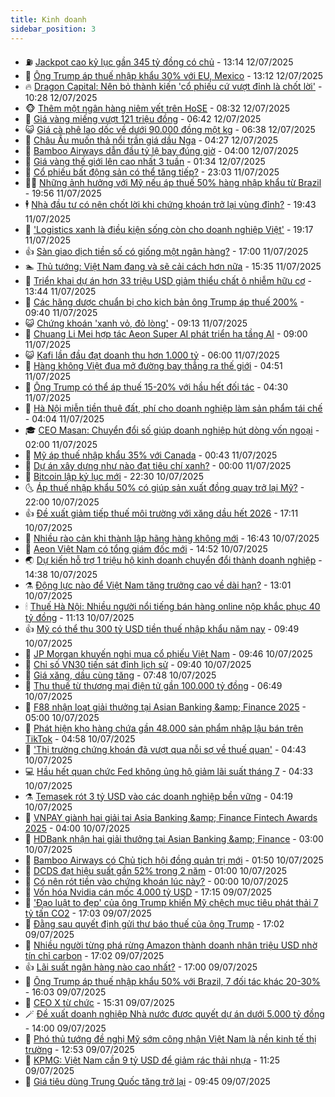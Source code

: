 ```yaml
---
title: Kinh doanh
sidebar_position: 3
---
```


<!-- vnexpress-kinh-doanh:START -->
- ⛽️ [Jackpot cao kỷ lục gần 345 tỷ đồng có chủ](https://vnexpress.net/jackpot-cao-ky-luc-gan-345-ty-dong-co-chu-4913501.html) - 13:14 12/07/2025
- 🐲 [Ông Trump áp thuế nhập khẩu 30% với EU, Mexico](https://vnexpress.net/ong-trump-ap-thue-nhap-khau-30-voi-eu-mexico-4913504.html) - 13:12 12/07/2025
- 🔥 [Dragon Capital: Nên bỏ thành kiến &#39;cổ phiếu cứ vượt đỉnh là chốt lời&#39;](https://vnexpress.net/dragon-capital-nen-bo-thanh-kien-co-phieu-cu-vuot-dinh-la-chot-loi-4913468.html) - 10:28 12/07/2025
- 🐵 [Thêm một ngân hàng niêm yết trên HoSE](https://vnexpress.net/them-mot-ngan-hang-niem-yet-tren-hose-4913431.html) - 08:32 12/07/2025
- 🦅 [Giá vàng miếng vượt 121 triệu đồng](https://vnexpress.net/gia-vang-mieng-vuot-121-trieu-dong-4913427.html) - 06:42 12/07/2025
- 😺 [Giá cà phê lao dốc về dưới 90.000 đồng một kg](https://vnexpress.net/gia-ca-phe-lao-doc-ve-duoi-90-000-dong-mot-kg-4913378.html) - 06:38 12/07/2025
- 🤩 [Châu Âu muốn thả nổi trần giá dầu Nga](https://vnexpress.net/chau-au-muon-tha-noi-tran-gia-dau-nga-4913368.html) - 04:27 12/07/2025
- 🌮 [Bamboo Airways dẫn đầu tỷ lệ bay đúng giờ](https://vnexpress.net/bamboo-airways-dan-dau-ty-le-bay-dung-gio-4913386.html) - 04:00 12/07/2025
- 🧰 [Giá vàng thế giới lên cao nhất 3 tuần](https://vnexpress.net/gia-vang-the-gioi-len-cao-nhat-3-tuan-4913289.html) - 01:34 12/07/2025
- 🤔 [Cổ phiếu bất động sản có thể tăng tiếp?](https://vnexpress.net/co-phieu-bat-dong-san-co-the-tang-tiep-4911712.html) - 23:03 11/07/2025
- 🧑‍💻 [Những ảnh hưởng với Mỹ nếu áp thuế 50% hàng nhập khẩu từ Brazil](https://vnexpress.net/nhung-anh-huong-voi-my-neu-ap-thue-50-hang-nhap-khau-tu-brazil-4913144.html) - 19:56 11/07/2025
- 🕴 [Nhà đầu tư có nên chốt lời khi chứng khoán trở lại vùng đỉnh?](https://vnexpress.net/nha-dau-tu-co-nen-chot-loi-khi-chung-khoan-tro-lai-vung-dinh-4912935.html) - 19:43 11/07/2025
- 🦩 [&#39;Logistics xanh là điều kiện sống còn cho doanh nghiệp Việt&#39;](https://vnexpress.net/logistics-xanh-la-dieu-kien-song-con-cho-doanh-nghiep-viet-4913212.html) - 19:17 11/07/2025
- 👍 [Sàn giao dịch tiền số có giống một ngân hàng?](https://vnexpress.net/san-giao-dich-tien-so-co-giong-mot-ngan-hang-4910569.html) - 17:00 11/07/2025
- 🏊 [Thủ tướng: Việt Nam đang và sẽ cải cách hơn nữa](https://vnexpress.net/thu-tuong-viet-nam-dang-va-se-cai-cach-hon-nua-4913202.html) - 15:35 11/07/2025
- 🤡 [Triển khai dự án hơn 33 triệu USD giảm thiểu chất ô nhiễm hữu cơ](https://vnexpress.net/trien-khai-du-an-hon-33-trieu-usd-giam-thieu-chat-o-nhiem-huu-co-4913137.html) - 13:44 11/07/2025
- 👀 [Các hãng dược chuẩn bị cho kịch bản ông Trump áp thuế 200%](https://vnexpress.net/cac-hang-duoc-chuan-bi-cho-kich-ban-ong-trump-ap-thue-200-4913032.html) - 09:40 11/07/2025
- 😺 [Chứng khoán &#39;xanh vỏ, đỏ lòng&#39;](https://vnexpress.net/chung-khoan-hom-nay-11-7-vn-index-tiep-tuc-tang-du-xanh-vo-do-long-4913036.html) - 09:13 11/07/2025
- 🦣 [Chuang Li Mei hợp tác Aeon Super AI phát triển hạ tầng AI](https://vnexpress.net/chuang-li-mei-hop-tac-aeon-super-ai-phat-trien-ha-tang-ai-4911585.html) - 09:00 11/07/2025
- 😺 [Kafi lần đầu đạt doanh thu hơn 1.000 tỷ](https://vnexpress.net/kafi-lan-dau-dat-doanh-thu-hon-1-000-ty-4912673.html) - 06:00 11/07/2025
- 💼 [Hàng không Việt đua mở đường bay thẳng ra thế giới](https://vnexpress.net/hang-khong-viet-dua-mo-duong-bay-thang-ra-the-gioi-4911917.html) - 04:51 11/07/2025
- 🤗 [Ông Trump có thể áp thuế 15-20% với hầu hết đối tác](https://vnexpress.net/ong-trump-co-the-ap-thue-15-20-voi-hau-het-doi-tac-4912851.html) - 04:30 11/07/2025
- 👀 [Hà Nội miễn tiền thuê đất, phí cho doanh nghiệp làm sản phẩm tái chế](https://vnexpress.net/ha-noi-mien-tien-thue-dat-phi-cho-doanh-nghiep-lam-san-pham-tai-che-4912843.html) - 04:04 11/07/2025
- 🎓 [CEO Masan: Chuyển đổi số giúp doanh nghiệp hút dòng vốn ngoại](https://vnexpress.net/ceo-masan-chuyen-doi-so-giup-doanh-nghiep-hut-dong-von-ngoai-4912779.html) - 02:00 11/07/2025
- 🗽 [Mỹ áp thuế nhập khẩu 35% với Canada](https://vnexpress.net/my-ap-thue-nhap-khau-35-voi-canada-4912748.html) - 00:43 11/07/2025
- 🚀 [Dự án xây dựng như nào đạt tiêu chí xanh?](https://vnexpress.net/du-an-xay-dung-nhu-nao-dat-tieu-chi-xanh-4912460.html) - 00:00 11/07/2025
- 🤗 [Bitcoin lập kỷ lục mới](https://vnexpress.net/bitcoin-lap-ky-luc-moi-4912723.html) - 22:30 10/07/2025
- 🌜 [Áp thuế nhập khẩu 50% có giúp sản xuất đồng quay trở lại Mỹ?](https://vnexpress.net/ap-thue-nhap-khau-50-co-giup-san-xuat-dong-quay-tro-lai-my-4912533.html) - 22:00 10/07/2025
- 👍 [Đề xuất giảm tiếp thuế môi trường với xăng dầu hết 2026](https://vnexpress.net/de-xuat-giam-tiep-thue-moi-truong-voi-xang-dau-het-2026-4912721.html) - 17:11 10/07/2025
- 🤖 [Nhiều rào cản khi thành lập hãng hàng không mới](https://vnexpress.net/nhieu-rao-can-khi-thanh-lap-hang-hang-khong-moi-4912649.html) - 16:43 10/07/2025
- 🫣 [Aeon Việt Nam có tổng giám đốc mới](https://vnexpress.net/aeon-viet-nam-co-tong-giam-doc-moi-4912704.html) - 14:52 10/07/2025
- 🌏 [Dự kiến hỗ trợ 1 triệu hộ kinh doanh chuyển đổi thành doanh nghiệp](https://vnexpress.net/du-kien-ho-tro-1-trieu-ho-kinh-doanh-chuyen-doi-thanh-doanh-nghiep-4912701.html) - 14:38 10/07/2025
- ⚗️ [Động lực nào để Việt Nam tăng trưởng cao về dài hạn?](https://vnexpress.net/dong-luc-nao-de-viet-nam-tang-truong-cao-ve-dai-han-4912687.html) - 13:01 10/07/2025
- 🕯 [Thuế Hà Nội: Nhiều người nổi tiếng bán hàng online nộp khắc phục 40 tỷ đồng](https://vnexpress.net/thue-ha-noi-nhieu-nguoi-noi-tieng-ban-hang-online-nop-khac-phuc-40-ty-dong-4912639.html) - 11:13 10/07/2025
- 👍 [Mỹ có thể thu 300 tỷ USD tiền thuế nhập khẩu năm nay](https://vnexpress.net/my-co-the-thu-300-ty-usd-tien-thue-nhap-khau-nam-nay-4912572.html) - 09:49 10/07/2025
- 🤠 [JP Morgan khuyến nghị mua cổ phiếu Việt Nam](https://vnexpress.net/jp-morgan-khuyen-nghi-mua-co-phieu-viet-nam-4912491.html) - 09:46 10/07/2025
- 🌊 [Chỉ số VN30 tiến sát đỉnh lịch sử](https://vnexpress.net/chung-khoan-hom-nay-10-7-chi-so-vn30-len-muc-cao-nhat-lich-su-4912587.html) - 09:40 10/07/2025
- 🌈 [Giá xăng, dầu cùng tăng](https://vnexpress.net/gia-xang-moi-nhat-hom-nay-10-7-4912524.html) - 07:48 10/07/2025
- 🥳 [Thu thuế từ thương mại điện tử gần 100.000 tỷ đồng](https://vnexpress.net/thu-thue-tu-thuong-mai-dien-tu-gan-100-000-ty-dong-4912446.html) - 06:49 10/07/2025
- 🐻 [F88 nhận loạt giải thưởng tại Asian Banking &amp;amp; Finance 2025](https://vnexpress.net/f88-nhan-loat-giai-thuong-tai-asian-banking-finance-2025-4912444.html) - 05:00 10/07/2025
- 💫 [Phát hiện kho hàng chứa gần 48.000 sản phẩm nhập lậu bán trên TikTok](https://vnexpress.net/phat-hien-kho-hang-chua-gan-48-000-san-pham-nhap-lau-ban-tren-tiktok-4912333.html) - 04:58 10/07/2025
- 🤩 [&#39;Thị trường chứng khoán đã vượt qua nỗi sợ về thuế quan&#39;](https://vnexpress.net/chung-khoan-hom-nay-thi-truong-da-vuot-qua-noi-so-ve-thue-quan-4912285.html) - 04:43 10/07/2025
- 💻 [Hầu hết quan chức Fed không ủng hộ giảm lãi suất tháng 7](https://vnexpress.net/hau-het-quan-chuc-fed-khong-ung-ho-giam-lai-suat-thang-7-4912376.html) - 04:33 10/07/2025
- ⚗️ [Temasek rót 3 tỷ USD vào các doanh nghiệp bền vững](https://vnexpress.net/temasek-rot-3-ty-usd-vao-cac-doanh-nghiep-ben-vung-4912340.html) - 04:19 10/07/2025
- 🌈 [VNPAY giành hai giải tại Asia Banking &amp;amp; Finance Fintech Awards 2025](https://vnexpress.net/vnpay-gianh-hai-giai-tai-asia-banking-finance-fintech-awards-2025-4912389.html) - 04:00 10/07/2025
- 🌝 [HDBank nhận hai giải thưởng tại Asian Banking &amp;amp; Finance](https://vnexpress.net/hdbank-nhan-hai-giai-thuong-tai-asian-banking-finance-4912360.html) - 03:00 10/07/2025
- 🥸 [Bamboo Airways có Chủ tịch hội đồng quản trị mới](https://vnexpress.net/bamboo-airways-co-chu-tich-hoi-dong-quan-tri-moi-4912304.html) - 01:50 10/07/2025
- 🦆 [DCDS đạt hiệu suất gần 52% trong 2 năm](https://vnexpress.net/dcds-dat-hieu-suat-gan-52-trong-2-nam-4912182.html) - 01:00 10/07/2025
- 🌋 [Có nên rót tiền vào chứng khoán lúc này?](https://vnexpress.net/co-nen-rot-tien-vao-chung-khoan-luc-nay-4912226.html) - 00:00 10/07/2025
- 🦍 [Vốn hóa Nvidia cán mốc 4.000 tỷ USD](https://vnexpress.net/von-hoa-nvidia-can-moc-4-000-ty-usd-4912235.html) - 17:15 09/07/2025
- 🤔 [&#39;Đạo luật to đẹp&#39; của ông Trump khiến Mỹ chệch mục tiêu phát thải 7 tỷ tấn CO2](https://vnexpress.net/dao-luat-to-dep-cua-ong-trump-khien-my-chech-muc-tieu-phat-thai-7-ty-tan-co2-4912180.html) - 17:03 09/07/2025
- 🧰 [Đằng sau quyết định gửi thư báo thuế của ông Trump](https://vnexpress.net/dang-sau-quyet-dinh-gui-thu-bao-thue-cua-ong-trump-4912134.html) - 17:02 09/07/2025
- 🌝 [Nhiều người từng phá rừng Amazon thành doanh nhân triệu USD nhờ tín chỉ carbon](https://vnexpress.net/nhieu-nguoi-tung-pha-rung-amazon-thanh-doanh-nhan-trieu-usd-nho-tin-chi-carbon-4912685.html) - 17:02 09/07/2025
- 👍 [Lãi suất ngân hàng nào cao nhất?](https://vnexpress.net/lai-suat-ngan-hang-nao-cao-nhat-4911997.html) - 17:00 09/07/2025
- 🗽 [Ông Trump áp thuế nhập khẩu 50% với Brazil, 7 đối tác khác 20-30%](https://vnexpress.net/ong-trump-ap-thue-nhap-khau-50-voi-brazil-7-doi-tac-khac-20-30-4912231.html) - 16:03 09/07/2025
- 🐎 [CEO X từ chức](https://vnexpress.net/ceo-x-tu-chuc-4912217.html) - 15:31 09/07/2025
- 🪄 [Đề xuất doanh nghiệp Nhà nước được quyết dự án dưới 5.000 tỷ đồng](https://vnexpress.net/de-xuat-doanh-nghiep-nha-nuoc-duoc-quyet-du-an-duoi-5-000-ty-dong-4912161.html) - 14:00 09/07/2025
- 🎊 [Phó thủ tướng đề nghị Mỹ sớm công nhận Việt Nam là nền kinh tế thị trường](https://vnexpress.net/pho-thu-tuong-de-nghi-my-som-cong-nhan-viet-nam-la-nen-kinh-te-thi-truong-4912205.html) - 12:53 09/07/2025
- 🗽 [KPMG: Việt Nam cần 9 tỷ USD để giảm rác thải nhựa](https://vnexpress.net/kpmg-viet-nam-can-9-ty-usd-de-giam-rac-thai-nhua-4912066.html) - 11:25 09/07/2025
- 🦩 [Giá tiêu dùng Trung Quốc tăng trở lại](https://vnexpress.net/gia-tieu-dung-trung-quoc-tang-tro-lai-4912108.html) - 09:45 09/07/2025<!-- vnexpress-kinh-doanh:END -->
